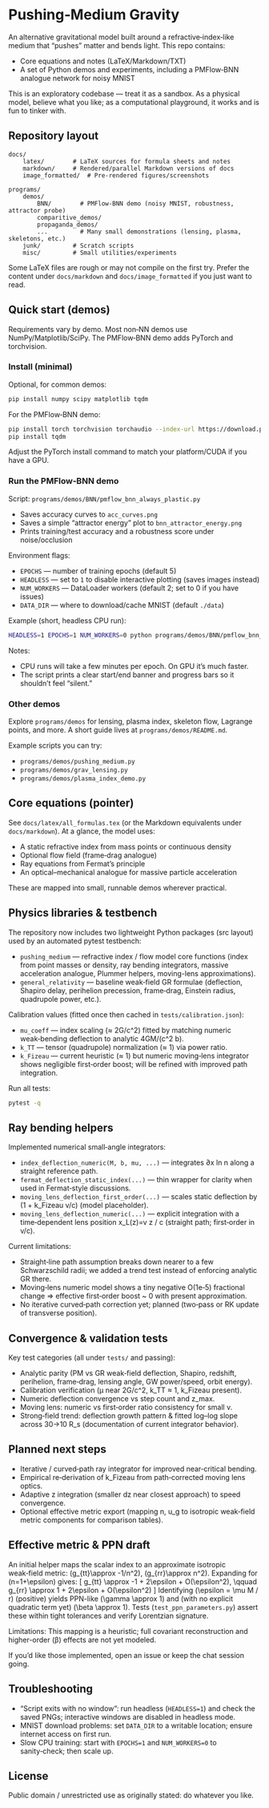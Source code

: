# Pushing‑Medium Gravity

An alternative gravitational model built around a refractive‑index‑like medium that “pushes” matter and bends light. This repo contains:
- Core equations and notes (LaTeX/Markdown/TXT)
- A set of Python demos and experiments, including a PMFlow‑BNN analogue network for noisy MNIST

This is an exploratory codebase — treat it as a sandbox. As a physical model, believe what you like; as a computational playground, it works and is fun to tinker with.

## Repository layout

```
docs/
	latex/        # LaTeX sources for formula sheets and notes
	markdown/     # Rendered/parallel Markdown versions of docs
	image_formatted/  # Pre-rendered figures/screenshots

programs/
	demos/
		BNN/        # PMFlow‑BNN demo (noisy MNIST, robustness, attractor probe)
		comparitive_demos/
		propaganda_demos/
		...         # Many small demonstrations (lensing, plasma, skeletons, etc.)
	junk/         # Scratch scripts
	misc/         # Small utilities/experiments
```

Some LaTeX files are rough or may not compile on the first try. Prefer the content under `docs/markdown` and `docs/image_formatted` if you just want to read.

## Quick start (demos)

Requirements vary by demo. Most non‑NN demos use NumPy/Matplotlib/SciPy. The PMFlow‑BNN demo adds PyTorch and torchvision.

### Install (minimal)

Optional, for common demos:

```bash
pip install numpy scipy matplotlib tqdm
```

For the PMFlow‑BNN demo:

```bash
pip install torch torchvision torchaudio --index-url https://download.pytorch.org/whl/cpu
pip install tqdm
```

Adjust the PyTorch install command to match your platform/CUDA if you have a GPU.

### Run the PMFlow‑BNN demo

Script: `programs/demos/BNN/pmflow_bnn_always_plastic.py`

- Saves accuracy curves to `acc_curves.png`
- Saves a simple “attractor energy” plot to `bnn_attractor_energy.png`
- Prints training/test accuracy and a robustness score under noise/occlusion

Environment flags:
- `EPOCHS` — number of training epochs (default 5)
- `HEADLESS` — set to `1` to disable interactive plotting (saves images instead)
- `NUM_WORKERS` — DataLoader workers (default 2; set to 0 if you have issues)
- `DATA_DIR` — where to download/cache MNIST (default `./data`)

Example (short, headless CPU run):

```bash
HEADLESS=1 EPOCHS=1 NUM_WORKERS=0 python programs/demos/BNN/pmflow_bnn_always_plastic.py
```

Notes:
- CPU runs will take a few minutes per epoch. On GPU it’s much faster.
- The script prints a clear start/end banner and progress bars so it shouldn’t feel “silent.”

### Other demos

Explore `programs/demos` for lensing, plasma index, skeleton flow, Lagrange points, and more. A short guide lives at `programs/demos/README.md`.

Example scripts you can try:
- `programs/demos/pushing_medium.py`
- `programs/demos/grav_lensing.py`
- `programs/demos/plasma_index_demo.py`

## Core equations (pointer)

See `docs/latex/all_formulas.tex` (or the Markdown equivalents under `docs/markdown`). At a glance, the model uses:
- A static refractive index from mass points or continuous density
- Optional flow field (frame‑drag analogue)
- Ray equations from Fermat’s principle
- An optical–mechanical analogue for massive particle acceleration

These are mapped into small, runnable demos wherever practical.

## Physics libraries & testbench

The repository now includes two lightweight Python packages (src layout) used by an automated pytest testbench:

- `pushing_medium` — refractive index / flow model core functions (index from point masses or density, ray bending integrators, massive acceleration analogue, Plummer helpers, moving-lens approximations).
- `general_relativity` — baseline weak‑field GR formulae (deflection, Shapiro delay, perihelion precession, frame‑drag, Einstein radius, quadrupole power, etc.).

Calibration values (fitted once then cached in `tests/calibration.json`):
- `mu_coeff` — index scaling (≈ 2G/c^2) fitted by matching numeric weak‑bending deflection to analytic 4GM/(c^2 b).
- `k_TT` — tensor (quadrupole) normalization (≈ 1) via power ratio.
- `k_Fizeau` — current heuristic (≈ 1) but numeric moving‑lens integrator shows negligible first‑order boost; will be refined with improved path integration.

Run all tests:
```bash
pytest -q
```

## Ray bending helpers

Implemented numerical small‑angle integrators:
- `index_deflection_numeric(M, b, mu, ...)` — integrates ∂x ln n along a straight reference path.
- `fermat_deflection_static_index(...)` — thin wrapper for clarity when used in Fermat‑style discussions.
- `moving_lens_deflection_first_order(...)` — scales static deflection by (1 + k_Fizeau v/c) (model placeholder).
- `moving_lens_deflection_numeric(...)` — explicit integration with a time‑dependent lens position x_L(z)=v z / c (straight path; first‑order in v/c).

Current limitations:
- Straight‑line path assumption breaks down nearer to a few Schwarzschild radii; we added a trend test instead of enforcing analytic GR there.
- Moving‑lens numeric model shows a tiny negative O(1e‑5) fractional change ⇒ effective first‑order boost ~ 0 with present approximation.
- No iterative curved‑path correction yet; planned (two‑pass or RK update of transverse position).

## Convergence & validation tests

Key test categories (all under `tests/` and passing):
- Analytic parity (PM vs GR weak‑field deflection, Shapiro, redshift, perihelion, frame‑drag, lensing angle, GW power/speed, orbit energy).
- Calibration verification (μ near 2G/c^2, k_TT ≈ 1, k_Fizeau present).
- Numeric deflection convergence vs step count and z_max.
- Moving lens: numeric vs first‑order ratio consistency for small v.
- Strong‑field trend: deflection growth pattern & fitted log–log slope across 30→10 R_s (documentation of current integrator behavior).

## Planned next steps

- Iterative / curved‑path ray integrator for improved near‑critical bending.
- Empirical re‑derivation of k_Fizeau from path‑corrected moving lens optics.
- Adaptive z integration (smaller dz near closest approach) to speed convergence.
- Optional effective metric export (mapping n, u_g to isotropic weak‑field metric components for comparison tables).

## Effective metric & PPN draft

An initial helper maps the scalar index to an approximate isotropic weak‑field metric: \(g_{tt}\approx -1/n^2\), \(g_{rr}\approx n^2\). Expanding for \(n=1+\epsilon\) gives:
\[
g_{tt} \approx -1 + 2\epsilon + O(\epsilon^2), \qquad g_{rr} \approx 1 + 2\epsilon + O(\epsilon^2)
\]
Identifying \(\epsilon = \mu M / r\) (positive) yields PPN-like \(\gamma \approx 1\) and (with no explicit quadratic term yet) \(\beta \approx 1\). Tests (`test_ppn_parameters.py`) assert these within tight tolerances and verify Lorentzian signature.

Limitations: This mapping is a heuristic; full covariant reconstruction and higher-order (β) effects are not yet modeled.

If you’d like those implemented, open an issue or keep the chat session going.

## Troubleshooting

- “Script exits with no window”: run headless (`HEADLESS=1`) and check the saved PNGs; interactive windows are disabled in headless mode.
- MNIST download problems: set `DATA_DIR` to a writable location; ensure internet access on first run.
- Slow CPU training: start with `EPOCHS=1` and `NUM_WORKERS=0` to sanity‑check; then scale up.

## License

Public domain / unrestricted use as originally stated: do whatever you like.


